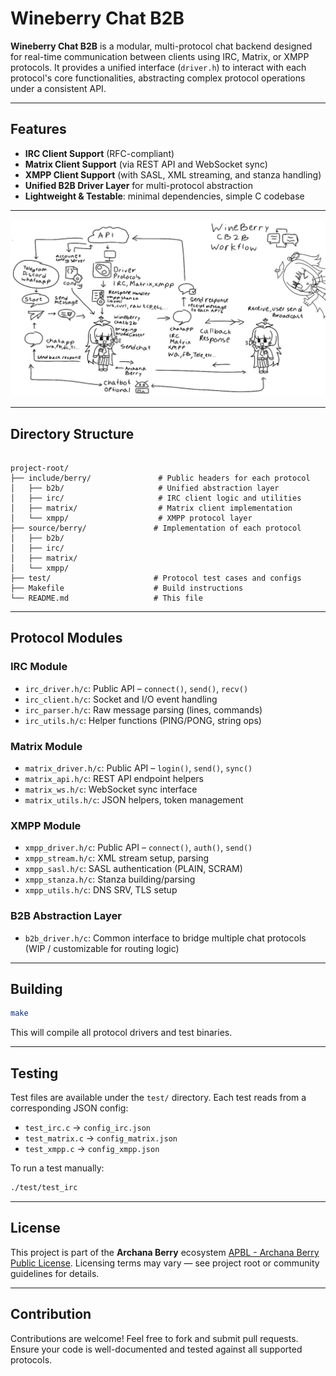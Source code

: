 # Wineberry Chat B2B

**Wineberry Chat B2B** is a modular, multi-protocol chat backend designed for real-time communication between clients using IRC, Matrix, or XMPP protocols. It provides a unified interface (`driver.h`) to interact with each protocol's core functionalities, abstracting complex protocol operations under a consistent API.

---

## Features

- **IRC Client Support** (RFC-compliant)
- **Matrix Client Support** (via REST API and WebSocket sync)
- **XMPP Client Support** (with SASL, XML streaming, and stanza handling)
- **Unified B2B Driver Layer** for multi-protocol abstraction
- **Lightweight & Testable**: minimal dependencies, simple C codebase

---

![My Flow Program](archanaberry/myflow.png)

---

## Directory Structure

```

project-root/
├── include/berry/               # Public headers for each protocol
│   ├── b2b/                     # Unified abstraction layer
│   ├── irc/                     # IRC client logic and utilities
│   ├── matrix/                  # Matrix client implementation
│   └── xmpp/                    # XMPP protocol layer
├── source/berry/               # Implementation of each protocol
│   ├── b2b/
│   ├── irc/
│   ├── matrix/
│   └── xmpp/
├── test/                       # Protocol test cases and configs
├── Makefile                    # Build instructions
└── README.md                   # This file

````

---

## Protocol Modules

### IRC Module

- `irc_driver.h/c`: Public API – `connect()`, `send()`, `recv()`
- `irc_client.h/c`: Socket and I/O event handling
- `irc_parser.h/c`: Raw message parsing (lines, commands)
- `irc_utils.h/c`: Helper functions (PING/PONG, string ops)

### Matrix Module

- `matrix_driver.h/c`: Public API – `login()`, `send()`, `sync()`
- `matrix_api.h/c`: REST API endpoint helpers
- `matrix_ws.h/c`: WebSocket sync interface
- `matrix_utils.h/c`: JSON helpers, token management

### XMPP Module

- `xmpp_driver.h/c`: Public API – `connect()`, `auth()`, `send()`
- `xmpp_stream.h/c`: XML stream setup, parsing
- `xmpp_sasl.h/c`: SASL authentication (PLAIN, SCRAM)
- `xmpp_stanza.h/c`: Stanza building/parsing
- `xmpp_utils.h/c`: DNS SRV, TLS setup

### B2B Abstraction Layer

- `b2b_driver.h/c`: Common interface to bridge multiple chat protocols (WIP / customizable for routing logic)

---

## Building

```bash
make
````

This will compile all protocol drivers and test binaries.

---

## Testing

Test files are available under the `test/` directory. Each test reads from a corresponding JSON config:

* `test_irc.c` → `config_irc.json`
* `test_matrix.c` → `config_matrix.json`
* `test_xmpp.c` → `config_xmpp.json`

To run a test manually:

```bash
./test/test_irc
```

---

## License

This project is part of the **Archana Berry** ecosystem [APBL - Archana Berry Public License](https://github.com/archanaberry/Lisensi). Licensing terms may vary — see project root or community guidelines for details.

---

## Contribution

Contributions are welcome! Feel free to fork and submit pull requests. Ensure your code is well-documented and tested against all supported protocols.

```
